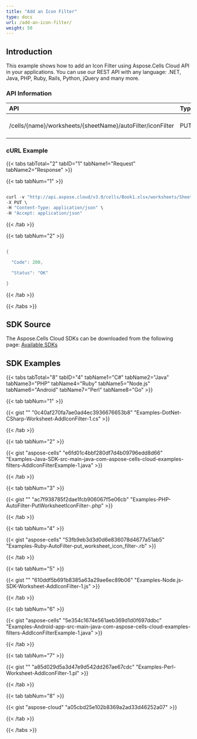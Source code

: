 ```yaml
---
title: "Add an Icon Filter"
type: docs
url: /add-an-icon-filter/
weight: 50
---
```


## **Introduction**
This example shows how to add an Icon Filter using Aspose.Cells Cloud API in your applications. You can use our REST API with any language: .NET, Java, PHP, Ruby, Rails, Python, jQuery and many more.
### **API Information**

|**API**|**Type**|**Description**|**Resource Link**|
| :- | :- | :- | :- |
|/cells/{name}/worksheets/{sheetName}/autoFilter/iconFilter|PUT|Adds an icon filter in worksheet|[PutWorksheetIconFilter](https://apireference.aspose.cloud/cells/#/AutoFilter/PutWorksheetIconFilter)|
### **cURL Example**
{{< tabs tabTotal="2" tabID="1" tabName1="Request" tabName2="Response" >}}

{{< tab tabNum="1" >}}

```java

curl -v "http://api.aspose.cloud/v3.0/cells/Book1.xlsx/worksheets/Sheet1/autoFilter/iconFilter?range=A1:B1&fieldIndex=0&iconSetType=ArrowsGray3&iconId=1&appSID=xxxx&signature=xxxx" \
-X PUT \
-H "Content-Type: application/json" \
-H "Accept: application/json"

```

{{< /tab >}}

{{< tab tabNum="2" >}}

```java

{

  "Code": 200,

  "Status": "OK"

}

```

{{< /tab >}}

{{< /tabs >}}
## **SDK Source**
The Aspose.Cells Cloud SDKs can be downloaded from the following page: [Available SDKs](/available-sdks/)
## **SDK Examples**
{{< tabs tabTotal="8" tabID="4" tabName1="C#" tabName2="Java" tabName3="PHP" tabName4="Ruby" tabName5="Node.js" tabName6="Android" tabName7="Perl" tabName8="Go" >}}

{{< tab tabNum="1" >}}

{{< gist "" "0c40af270fa7ae0ad4ec3936676653b8" "Examples-DotNet-CSharp-Worksheet-AddIconFilter-1.cs" >}}

{{< /tab >}}

{{< tab tabNum="2" >}}

{{< gist "aspose-cells" "e6fd01c4bbf280df7d4b09796edd8d66" "Examples-Java-SDK-src-main-java-com-aspose-cells-cloud-examples-filters-AddIconFilterExample-1.java" >}}

{{< /tab >}}

{{< tab tabNum="3" >}}

{{< gist "" "ac7f938785f2dae1fcb906067f5e06cb" "Examples-PHP-AutoFilter-PutWorksheetIconFilter-.php" >}}

{{< /tab >}}

{{< tab tabNum="4" >}}

{{< gist "aspose-cells" "53fb9eb3d3d0d6e836078d4677a51ab5" "Examples-Ruby-AutoFilter-put\_worksheet\_icon\_filter-.rb" >}}

{{< /tab >}}

{{< tab tabNum="5" >}}

{{< gist "" "610ddf5b691b8385a63a29ae6ec89b06" "Examples-Node.js-SDK-Worksheet-AddIconFilter-1.js" >}}

{{< /tab >}}

{{< tab tabNum="6" >}}



{{< gist "aspose-cells" "5e354c1674e561aeb369d1d0f697ddbc" "Examples-Android-app-src-main-java-com-aspose-cells-cloud-examples-filters-AddIconFilterExample-1.java" >}}

{{< /tab >}}

{{< tab tabNum="7" >}}

{{< gist "" "a85d029d5a3d47e9d542dd267ae67cdc" "Examples-Perl-Worksheet-AddIconFilter-1.pl" >}}

{{< /tab >}}

{{< tab tabNum="8" >}}

{{< gist "aspose-cloud" "a05cbd25e102b8369a2ad33d46252a07" >}}

{{< /tab >}}

{{< /tabs >}}
